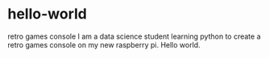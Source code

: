 # hello-world
retro games console
I am a data science student learning python to create a retro games console on my new raspberry pi. Hello world.
